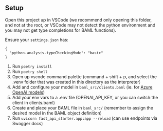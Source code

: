 ## Setup

Open this project up in VSCode (we recommend only opening this folder, and not at the root, or VSCode may not detect the python environment and you may not get type completions for BAML functions).

Ensure your `settings.json` has:

```
{
  "python.analysis.typeCheckingMode": "basic"
}
```

1. Run `poetry install`
2. Run `poetry shell`
3. Open up vscode command palette (command + shift + p, and select the .venv folder that was created in this directory as the interpreter)
4. Add and configure your model in `baml_src/clients.baml` (ie. for [Azure OpenAI models](https://docs.boundaryml.com/ref/llm-client-providers/open-ai-from-azure))
5. Add your env vars to a .env file (OPENAI_API_KEY, or you can switch the client in clients.baml)
6. Create and place your BAML file in `baml_src/` (remember to assign the desired model in the BAML object definition)
7. Run `uvicorn fast_api_starter.app:app --reload` (can use endpoints via Swagger docs)
